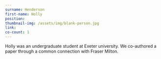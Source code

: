 ```yaml
---
surname: Henderson
first-name: Holly
position: 
thumbnail-img: /assets/img/blank-person.jpg
link: 
co-count: 1
---
```


Holly was an undergraduate student at Exeter university. We co-authored a paper through a common connection with Fraser Milton.






